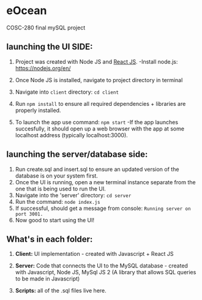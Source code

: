 # eOcean

COSC-280 final mySQL project

## launching the UI SIDE:

1. Project was created with Node JS and [React JS](https://reactjs.org/docs/create-a-new-react-app.html).
   -Install node.js: https://nodejs.org/en/

2. Once Node JS is installed, navigate to project directory in terminal

3. Navigate into `client` directory:
   `cd client`

4. Run `npm install` to ensure all required dependencies + libraries are properly installed.

5. To launch the app use command: `npm start`
   -If the app launches succesfully, it should open up a web browser with the app at some localhost address (typically localhost:3000).

## launching the server/database side:

1. Run create.sql and insert.sql to ensure an updated version of the database is on your system first.
2. Once the UI is running, open a new terminal instance separate from the one that is being used to run the UI.
3. Navigate into the 'server' directory: `cd server`
4. Run the command: `node index.js`
5. If successful, should get a message from console: `Running server on port 3001.`
6. Now good to start using the UI!

## What's in each folder:

1. **Client:** UI implementation - created with Javascript + React JS

2. **Server:** Code that connects the UI to the MySQL database - created with Javascript, Node JS, MySql JS 2 (A library that allows SQL queries to be made in Javascript)

3. **Scripts:** all of the .sql files live here.

